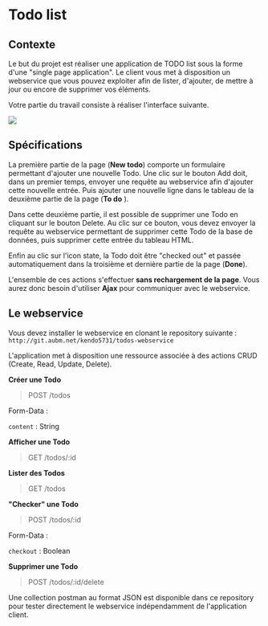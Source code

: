 Todo list
=========


## Contexte ##

Le but du projet est réaliser une application de TODO list sous la forme d'une "single page application". Le client vous met à disposition un webservice que vous pouvez exploiter afin de lister, d'ajouter, de mettre à jour ou encore de supprimer vos éléments.

Votre partie du travail consiste à réaliser l'interface suivante.

![](http://img4.hostingpics.net/pics/979595todolist.png)

## Spécifications ##

La première partie de la page (**New todo**) comporte un formulaire permettant d'ajouter une nouvelle Todo.
Une clic sur le bouton Add doit, dans un premier temps, envoyer une requête au webservice afin d'ajouter cette nouvelle entrée. Puis ajouter une nouvelle ligne dans le tableau de la deuxième partie de la page (**To do** ).

Dans cette deuxième partie, il est possible de supprimer une Todo en cliquant sur le bouton Delete. Au clic sur ce bouton, vous devez envoyer la requête au webservice permettant de supprimer cette Todo de la base de données, puis supprimer cette entrée du tableau HTML.

Enfin au clic sur l'icon state, la Todo doit être "checked out" et passée automatiquement dans la troisième et dernière partie de la page (**Done**).

L'ensemble de ces actions s'effectuer **sans rechargement de la page**. Vous aurez donc besoin d'utiliser **Ajax** pour communiquer avec le webservice.

## Le webservice ##

Vous devez installer le webservice en clonant le repository suivante : 
`http://git.aubm.net/kendo5731/todos-webservice`

L'application met à disposition une ressource associée à des actions CRUD (Create, Read, Update, Delete).

**Créer une Todo**

>POST /todos

Form-Data :

`content` : String

**Afficher une Todo**

>GET /todos/:id

**Lister des Todos**

>GET /todos

**"Checker" une Todo**

>POST /todos/:id

Form-Data :

`checkout` : Boolean

**Supprimer une Todo**

>POST /todos/:id/delete

Une collection postman au format JSON est disponible dans ce repository pour tester directement le webservice indépendamment de l'application client.

